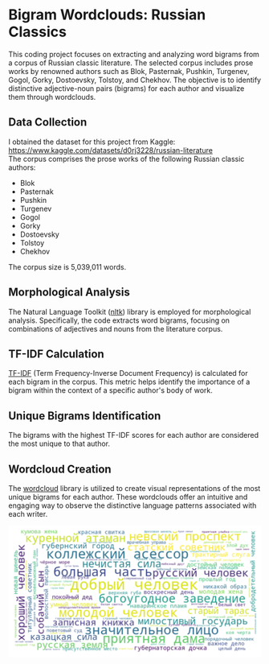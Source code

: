 # Bigram Wordclouds: Russian Classics

This coding project focuses on extracting and analyzing word bigrams from a corpus of Russian classic literature. The selected corpus includes prose works by renowned authors such as Blok, Pasternak, Pushkin, Turgenev, Gogol, Gorky, Dostoevsky, Tolstoy, and Chekhov. The objective is to identify distinctive adjective-noun pairs (bigrams) for each author and visualize them through wordclouds.

## Data Collection
I obtained the dataset for this project from Kaggle: https://www.kaggle.com/datasets/d0rj3228/russian-literature \
The corpus comprises the prose works of the following Russian classic authors:

- Blok 
- Pasternak 
- Pushkin
- Turgenev
- Gogol
- Gorky
- Dostoevsky
- Tolstoy
- Chekhov

The corpus size is 5,039,011 words.

## Morphological Analysis
The Natural Language Toolkit ([nltk](https://www.nltk.org/)) library is employed for morphological analysis. Specifically, the code extracts word bigrams, focusing on combinations of adjectives and nouns from the literature corpus.

## TF-IDF Calculation
[TF-IDF](https://en.wikipedia.org/wiki/Tf%E2%80%93idf) (Term Frequency-Inverse Document Frequency) is calculated for each bigram in the corpus. This metric helps identify the importance of a bigram within the context of a specific author's body of work.

## Unique Bigrams Identification
The bigrams with the highest TF-IDF scores for each author are considered the most unique to that author.

## Wordcloud Creation
The [wordcloud](https://pypi.org/project/wordcloud/) library is utilized to create visual representations of the most unique bigrams for each author. These wordclouds offer an intuitive and engaging way to observe the distinctive language patterns associated with each writer.

![Wordcloud](wordcloud.png)
